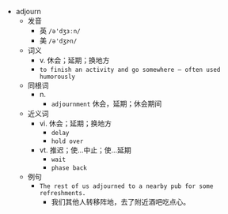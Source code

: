 - adjourn
  - 发音
    - 英 `/ə'dʒɜːn/`
    - 美 `/ə'dʒɝn/`
  - 词义
    - v. 休会；延期；换地方
    - `to finish an activity and go somewhere – often used humorously`
  - 同根词
    - n.
      - `adjournment` 休会，延期；休会期间
  - 近义词
    - vi. 休会；延期；换地方
      - `delay`
      - `hold over`
    - vt. 推迟；使…中止；使…延期
      - `wait`
      - `phase back`
  - 例句
    - `The rest of us adjourned to a nearby pub for some refreshments.`
      - 我们其他人转移阵地，去了附近酒吧吃点心。

